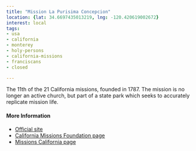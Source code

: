```yaml
---
title: "Mission La Purisima Concepcion"
location: {lat: 34.6697435013219, lng: -120.420619002672}
interest: local
tags:
- usa
- california
- monterey
- holy-persons
- california-missions
- franciscans
- closed

---
```



The 11th of the 21 California missions, founded in 1787.  The mission is no longer an active church, but part of a state park which seeks to accurately replicate mission life.

#### More Information

* [Official site](http://www.lapurisimamission.org/)
* [California Missions Foundation page](https://californiamissionsfoundation.org/mission-la-purisima/)
* [Missions California page](https://www.missionscalifornia.com/missions/la-purisima-concepcion/)





